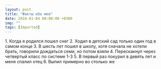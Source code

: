 ```yaml
---
layout: post
title: "Факты обо мне"
date: 2016-01-04 00:00:00 +0300
img: ""
tags: [Imported]
---
```


1\. Когда я родился пошел снег
2\. Ходил в детский сад только один год в самом конце
3\. В шесть лет пошел в школу, хотя сначала не хотели брать, говорили дождаться семи, но потом взяли
4\. Перескакнул через четвертый класс по системе 1-3
5\. В первый раз покурил в девять лет и меня спалил отец
6\. Выпил примерно во столько же